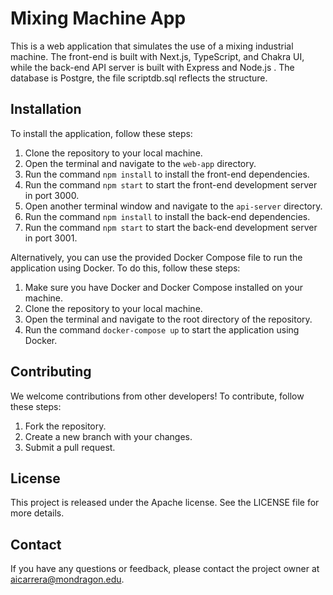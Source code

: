 # Mixing Machine App

This is a web application that simulates the use of a mixing industrial machine. The front-end is built with Next.js, TypeScript, and Chakra UI, while the back-end API server is built with Express and Node.js .
The database is Postgre, the file scriptdb.sql reflects the structure.

## Installation

To install the application, follow these steps:

1. Clone the repository to your local machine.
2. Open the terminal and navigate to the `web-app` directory.
3. Run the command `npm install` to install the front-end dependencies.
4. Run the command `npm start` to start the front-end development server in port 3000.
5. Open another terminal window and navigate to the `api-server` directory.
6. Run the command `npm install` to install the back-end dependencies.
7. Run the command `npm start` to start the back-end development server in port 3001.


Alternatively, you can use the provided Docker Compose file to run the application using Docker. To do this, follow these steps:

1. Make sure you have Docker and Docker Compose installed on your machine.
2. Clone the repository to your local machine.
3. Open the terminal and navigate to the root directory of the repository.
4. Run the command `docker-compose up` to start the application using Docker.


## Contributing

We welcome contributions from other developers! To contribute, follow these steps:

1. Fork the repository.
2. Create a new branch with your changes.
3. Submit a pull request.

## License

This project is released under the Apache license. See the LICENSE file for more details.

## Contact

If you have any questions or feedback, please contact the project owner at aicarrera@mondragon.edu.
